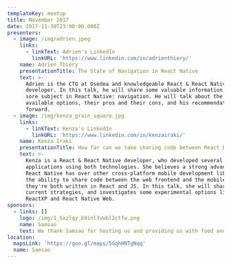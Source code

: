 ```yaml
---
templateKey: meetup
title: November 2017
date: 2017-11-30T23:00:00.000Z
presenters:
  - image: /img/adrien.jpeg
    links:
      - linkText: Adrien's LinkedIn
        linkURL: 'https://www.linkedin.com/in/adrienthiery/'
    name: Adrien Thiéry
    presentationTitle: The State of Navigation in React Native
    text: >-
      Adrien is the CTO at Osedea and knowledgeable React & React Native
      developer. In this talk, he will share some valuable information about a
      sore subject in React Native: navigation. He will talk about the current
      available options, their pros and their cons, and his recommendation going
      forward.
  - image: /img/kenza_grain_square.jpg
    links:
      - linkText: Kenza's LinkedIn
        linkURL: 'https://www.linkedin.com/in/kenzairaki/'
    name: Kenza Iraki
    presentationTitle: How far can we take sharing code between React DOM and React Native?
    text: >-
      Kenza is a React & React Native developer, who developed several monorepo
      applications using both technologies. She believes a strong advantages
      React Native has over other cross-platform mobile development libraries is
      the ability to share code between the web frontend and the mobile apps, as
      they're both written in React and JS. In this talk, she will share her
      current strategies, and investigates some experimental options like
      ReactXP and React Native Web.
sponsors:
  - links: []
    logo: /img/1_5xzlqy_b9inl3vwbl2ctfw.png
    name: Samsao
    text: We thank Samsao for hosting us and providing us with food and beverages.
location:
  mapsLink: 'https://goo.gl/maps/5GqhHNTgNqq'
  name: Samsao
---
```



